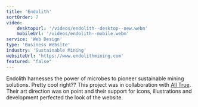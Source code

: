 ```yaml
---
title: 'Endolith'
sortOrder: 7
video:
    desktopUrl: '/videos/endolith--desktop--new.webm'
    mobileUrl: '/videos/endolith--mobile.webm'
service: 'Web Design'
type: 'Business Website'
industry: 'Sustainable Mining'
websiteUrl: 'https://www.endolithmining.com'
featured: "false"
---
```


Endolith harnesses the power of microbes to pioneer sustainable mining solutions. Pretty cool right?? This project was in collaboration with <a href="https://www.alltrue.co" target="_blank">All True</a>. Their art direction was on point and their support for icons, illustrations and development perfected the look of the website.